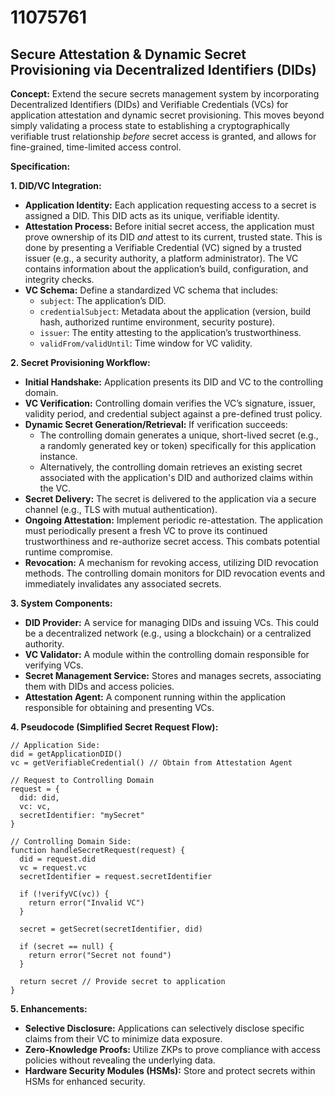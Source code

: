 # 11075761

## Secure Attestation & Dynamic Secret Provisioning via Decentralized Identifiers (DIDs)

**Concept:** Extend the secure secrets management system by incorporating Decentralized Identifiers (DIDs) and Verifiable Credentials (VCs) for application attestation and dynamic secret provisioning. This moves beyond simply validating a process state to establishing a cryptographically verifiable trust relationship *before* secret access is granted, and allows for fine-grained, time-limited access control.

**Specification:**

**1. DID/VC Integration:**

*   **Application Identity:** Each application requesting access to a secret is assigned a DID. This DID acts as its unique, verifiable identity.
*   **Attestation Process:** Before initial secret access, the application must prove ownership of its DID *and* attest to its current, trusted state. This is done by presenting a Verifiable Credential (VC) signed by a trusted issuer (e.g., a security authority, a platform administrator). The VC contains information about the application’s build, configuration, and integrity checks.
*   **VC Schema:**  Define a standardized VC schema that includes:
    *   `subject`: The application’s DID.
    *   `credentialSubject`: Metadata about the application (version, build hash, authorized runtime environment, security posture).
    *   `issuer`: The entity attesting to the application’s trustworthiness.
    *   `validFrom/validUntil`: Time window for VC validity.

**2. Secret Provisioning Workflow:**

*   **Initial Handshake:** Application presents its DID and VC to the controlling domain.
*   **VC Verification:** Controlling domain verifies the VC’s signature, issuer, validity period, and credential subject against a pre-defined trust policy.
*   **Dynamic Secret Generation/Retrieval:** If verification succeeds:
    *   The controlling domain generates a unique, short-lived secret (e.g., a randomly generated key or token) specifically for this application instance.
    *   Alternatively, the controlling domain retrieves an existing secret associated with the application's DID and authorized claims within the VC.
*   **Secret Delivery:** The secret is delivered to the application via a secure channel (e.g., TLS with mutual authentication).
*   **Ongoing Attestation:** Implement periodic re-attestation. The application must periodically present a fresh VC to prove its continued trustworthiness and re-authorize secret access. This combats potential runtime compromise.
*   **Revocation:** A mechanism for revoking access, utilizing DID revocation methods. The controlling domain monitors for DID revocation events and immediately invalidates any associated secrets.

**3. System Components:**

*   **DID Provider:** A service for managing DIDs and issuing VCs. This could be a decentralized network (e.g., using a blockchain) or a centralized authority.
*   **VC Validator:** A module within the controlling domain responsible for verifying VCs.
*   **Secret Management Service:**  Stores and manages secrets, associating them with DIDs and access policies.
*   **Attestation Agent:** A component running within the application responsible for obtaining and presenting VCs.

**4. Pseudocode (Simplified Secret Request Flow):**

```
// Application Side:
did = getApplicationDID()
vc = getVerifiableCredential() // Obtain from Attestation Agent

// Request to Controlling Domain
request = {
  did: did,
  vc: vc,
  secretIdentifier: "mySecret"
}

// Controlling Domain Side:
function handleSecretRequest(request) {
  did = request.did
  vc = request.vc
  secretIdentifier = request.secretIdentifier

  if (!verifyVC(vc)) {
    return error("Invalid VC")
  }

  secret = getSecret(secretIdentifier, did)

  if (secret == null) {
    return error("Secret not found")
  }

  return secret // Provide secret to application
}
```

**5.  Enhancements:**

*   **Selective Disclosure:** Applications can selectively disclose specific claims from their VC to minimize data exposure.
*   **Zero-Knowledge Proofs:** Utilize ZKPs to prove compliance with access policies without revealing the underlying data.
*   **Hardware Security Modules (HSMs):** Store and protect secrets within HSMs for enhanced security.